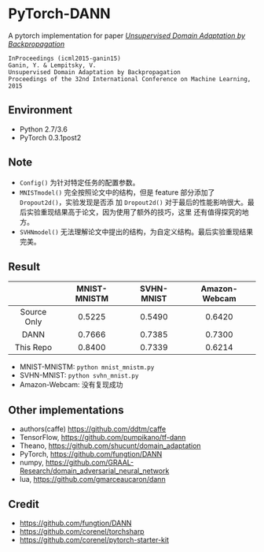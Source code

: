 # PyTorch-DANN

A pytorch implementation for paper *[Unsupervised Domain Adaptation by Backpropagation](http://sites.skoltech.ru/compvision/projects/grl/)*

    InProceedings (icml2015-ganin15)
    Ganin, Y. & Lempitsky, V.
    Unsupervised Domain Adaptation by Backpropagation
    Proceedings of the 32nd International Conference on Machine Learning, 2015

## Environment

- Python 2.7/3.6
- PyTorch 0.3.1post2

## Note

- `Config()` 为针对特定任务的配置参数。
- `MNISTmodel()` 完全按照论文中的结构，但是 feature 部分添加了 `Dropout2d()`，实验发现是否添
  加 `Dropout2d()` 对于最后的性能影响很大。最后实验重现结果高于论文，因为使用了额外的技巧，这里
  还有值得探究的地方。
- `SVHNmodel()` 无法理解论文中提出的结构，为自定义结构。最后实验重现结果完美。

## Result

|                 | MNIST-MNISTM   | SVHN-MNIST | Amazon-Webcam |
| :-------------: | :------------: | :--------: | :--------: |
| Source Only     |   0.5225       |  0.5490    |  0.6420    |
| DANN            |   0.7666       |  0.7385    |  0.7300    |
| This Repo       |   0.8400       |  0.7339    |  0.6214    |

- MNIST-MNISTM: `python mnist_mnistm.py`
- SVHN-MNIST: `python svhn_mnist.py`
- Amazon-Webcam: 没有复现成功

## Other implementations

- authors(caffe) <https://github.com/ddtm/caffe>
- TensorFlow, <https://github.com/pumpikano/tf-dann>
- Theano, <https://github.com/shucunt/domain_adaptation>
- PyTorch, <https://github.com/fungtion/DANN>
- numpy, <https://github.com/GRAAL-Research/domain_adversarial_neural_network>
- lua, <https://github.com/gmarceaucaron/dann>

## Credit

- <https://github.com/fungtion/DANN>
- <https://github.com/corenel/torchsharp>
- <https://github.com/corenel/pytorch-starter-kit>